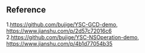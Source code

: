 ## Reference

1.https://github.com/bujige/YSC-GCD-demo,  https://www.jianshu.com/p/2d57c72016c6 </br>
2.https://github.com/bujige/YSC-NSOperation-demo, https://www.jianshu.com/p/4b1d77054b35</br>

